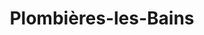 ---
guid: "3866ce5aed43"
title: "Plombières-les-Bains"
latlng: "47.962874, 6.455529"
videoId: "JM3zO--I1Dg" 
---